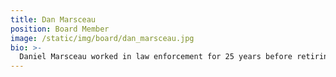 ```yaml
---
title: Dan Marsceau
position: Board Member
image: /static/img/board/dan_marsceau.jpg
bio: >-
  Daniel Marsceau worked in law enforcement for 25 years before retiring in 2007. His first 5 years were spent as a Greer City police officer, and the rest of his time was spent as a South Carolina Highway Patrolman. Dan served as the upstate's spokesperson for the SCHP, and he retired as a Lance Corporal. After his retirement from law enforcement, Dan started working at his brother DeWayne's automotive upholstery shop, The Bucket Stitch. Dan began working part-time for Auto-Safe Driving School in 2012. He serves as a Behind the Wheel Instructor, Classroom Teacher, and Safety Officer/Test Examiner. Dan was awarded the Commercial Driving School Teacher of the Year in 2014 (AAA Carolinas & SCDTSEA). Dan is married to Priscilla, and they have two sons, Nicolas and Nathanael. The family lives in Greer, SC.
---
```

